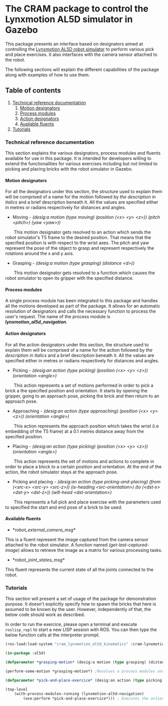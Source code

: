 # The CRAM package to control the Lynxmotion AL5D simulator in Gazebo

This package presents an interface based on designators aimed at controlling the [Lynxmotion AL5D robot simulator](https://github.com/CRAM-Team/lynxmotion_al5d_description/) to perform various pick and place exercises. It also interfaces with the camera sensor attached to the robot. 

The following sections will explain the different capabilities of the package along with examples of how to use them.

## Table of contents

1. [Technical reference documentation](#technical-reference-documentation)
    1. [Motion designators](#motion-designators)
    2. [Process modules](#process-modules)
    3. [Action designators](#action-designators)
    4. [Available fluents](#available-fluents)
2. [Tutorials](#tutorials)

### Technical reference documentation
This section explains the various designators, process modules and fluents available for use in this package. It is intended for developers willing to extend the functionalities for various exercises including but not limited to picking and placing bricks with the robot simulator in Gazebo.

#### Motion designators
For all the designators under this section, the structure used to explain them will be comprised of a name for the motion followed by *the description in italics* and a brief description beneath it. All the values are specified either in metres or radians respectively for distances and angles.

+ Moving - *(desig:a motion (type moving) (position (\<x\> \<y\> \<z\>)) (pitch \<pitch\>) (yaw \<yaw\>))*

&nbsp;&nbsp;&nbsp;&nbsp;&nbsp;&nbsp; This motion designator gets resolved to an action which sends the robot simulator's T5 frame to the desired position. That means that the specified position is with respect to the wrist axes. The pitch and yaw represent the pose of the object to grasp and represent respectively the rotations around the x and y axis.

+ Grasping - *(desig:a motion (type grasping) (distance \<d\>))*

&nbsp;&nbsp;&nbsp;&nbsp;&nbsp;&nbsp; This motion designator gets resolved to a function which causes the robot simulator to open its gripper with the specified distance.


#### Process modules

A single process module has been integrated to this package and handles all the motions developed as part of the package. It allows for an automatic resolution of designators and calls the necessary function to process the user's request. The name of the process module is ***lynxmotion_al5d_navigation***.


#### Action designators

For all the action designators under this section, the structure used to explain them will be comprised of a name for the action followed by *the description in italics* and a brief description beneath it. All the values are specified either in metres or radians respectively for distances and angles.

+ Picking - *(desig:an action (type picking) (position (\<x\> \<y\> \<z\>)) (orientation \<angle\>)*

&nbsp;&nbsp;&nbsp;&nbsp;&nbsp;&nbsp; This action represents a set of motions performed in order to pick a brick a the specified position and orientation. It starts by opening the gripper, going to an approach pose, picking the brick and then return to an approach pose.

+ Approaching - *(desig:an action (type approaching) (position (\<x\> \<y\> \<z\>)) (orientation \<angle\>)*

&nbsp;&nbsp;&nbsp;&nbsp;&nbsp;&nbsp; This action represents the approach position which takes the wrist (i.e embedding of the T5 frame) at a 0.1 metres distance away from the specified position.

+ Placing - *(desig:an action (type picking) (position (\<x\> \<y\> \<z\>)) (orientation \<angle\>)*

&nbsp;&nbsp;&nbsp;&nbsp;&nbsp;&nbsp; This action represents the set of motions and actions to complete in order to place a block to a certain position and orientation. At the end of the action, the robot simulator stays at the approach pose.

+ Picking and placing - *(desig:an action (type picking-and-placing) (from (\<src-x\> \<src-y\> \<src-z\>)) (is-heading \<src-orientation\>) (to (\<dst-x\> \<dst-y\> \<dst-z\>)) (will-head \<dst-orientation\>)*

&nbsp;&nbsp;&nbsp;&nbsp;&nbsp;&nbsp; This represents a full pick and place exercise with the parameters used to specified the start and end pose of a brick to be used.


#### Available fluents

+ \**robot_external_camera_msg*\*

This is a fluent represent the image captured from the camera sensor attached to the robot simulator. A function named *(get-last-captured-image)* allows to retrieve the image as a matrix for various processing tasks.

+ \**robot_joint_states_msg*\*

This fluent represents the current state of all the joints connected to the robot.


### Tutorials
This section will present a set of usage of the package for demonstration purpose. It doesn't explicitly specify how to spawn the bricks that here is assumed to be known by the user. However, independently of that, the below code should work as described.

In order to run the exercice, please open a terminal and execute `roslisp_repl` to start a new LISP session with ROS. You can then type the below function calls at the interpreter prompt.

```lisp
(ros-load:load-system "cram_lynxmotion_al5d_kinematics" :cram-lynxmotion-al5d-kinematics) ; Load the package

(in-package :al5d)

(defparameter *grasping-motion* (desig:a motion (type grasping) (distance 0.03))) ; Defines a motion designator for opening the gripper

(perform-some-motion *grasping-motion*) ;Resolves a process modules and execute the necessary program

(defparameter *pick-and-place-exercice* (desig:an action (type picking-and-placing) (from (0 0.200 0)) (heading 0) (to (0.100 0.100 0)) (will-head 3.14159))) ; Defines an action designator to run a pick and place exercice

(top-level
    (with-process-modules-running (lynxmotion-al5d-navigation)
        (exe:perform *pick-and-place-exercice*))) ; Executes the action
```
